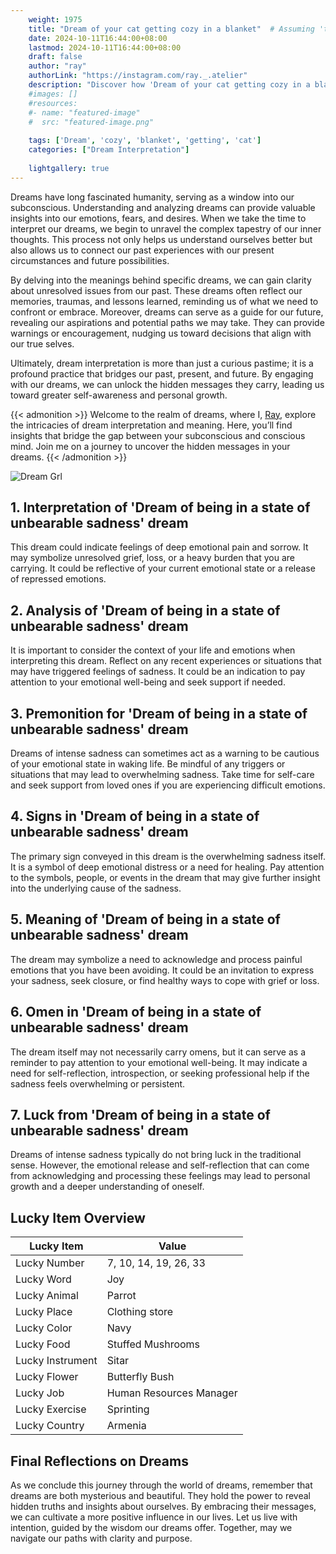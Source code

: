 ```yaml
---
    weight: 1975
    title: "Dream of your cat getting cozy in a blanket"  # Assuming 'title' column exists
    date: 2024-10-11T16:44:00+08:00
    lastmod: 2024-10-11T16:44:00+08:00
    draft: false
    author: "ray"
    authorLink: "https://instagram.com/ray._.atelier"
    description: "Discover how 'Dream of your cat getting cozy in a blanket' can interpret your future and uncover its significant meanings in your life."
    #images: []
    #resources:
    #- name: "featured-image"
    #  src: "featured-image.png"
    
    tags: ['Dream', 'cozy', 'blanket', 'getting', 'cat']
    categories: ["Dream Interpretation"]
    
    lightgallery: true
---
```

    
Dreams have long fascinated humanity, serving as a window into our subconscious. Understanding and analyzing dreams can provide valuable insights into our emotions, fears, and desires. When we take the time to interpret our dreams, we begin to unravel the complex tapestry of our inner thoughts. This process not only helps us understand ourselves better but also allows us to connect our past experiences with our present circumstances and future possibilities.

By delving into the meanings behind specific dreams, we can gain clarity about unresolved issues from our past. These dreams often reflect our memories, traumas, and lessons learned, reminding us of what we need to confront or embrace. Moreover, dreams can serve as a guide for our future, revealing our aspirations and potential paths we may take. They can provide warnings or encouragement, nudging us toward decisions that align with our true selves.

Ultimately, dream interpretation is more than just a curious pastime; it is a profound practice that bridges our past, present, and future. By engaging with our dreams, we can unlock the hidden messages they carry, leading us toward greater self-awareness and personal growth.

{{< admonition >}}
Welcome to the realm of dreams, where I, [Ray](https://instagram.com/ray._.atelier), explore the intricacies of dream interpretation and meaning. Here, you’ll find insights that bridge the gap between your subconscious and conscious mind. Join me on a journey to uncover the hidden messages in your dreams.
{{< /admonition >}}

![Dream Grl](https://cdn.pixabay.com/photo/2017/11/02/03/35/gothic-2910057_1280.jpg "Dream Grl")

## 1. Interpretation of 'Dream of being in a state of unbearable sadness' dream

This dream could indicate feelings of deep emotional pain and sorrow. It may symbolize unresolved grief, loss, or a heavy burden that you are carrying. It could be reflective of your current emotional state or a release of repressed emotions.

## 2. Analysis of 'Dream of being in a state of unbearable sadness' dream

It is important to consider the context of your life and emotions when interpreting this dream. Reflect on any recent experiences or situations that may have triggered feelings of sadness. It could be an indication to pay attention to your emotional well-being and seek support if needed.

## 3. Premonition for 'Dream of being in a state of unbearable sadness' dream

Dreams of intense sadness can sometimes act as a warning to be cautious of your emotional state in waking life. Be mindful of any triggers or situations that may lead to overwhelming sadness. Take time for self-care and seek support from loved ones if you are experiencing difficult emotions.

## 4. Signs in 'Dream of being in a state of unbearable sadness' dream

The primary sign conveyed in this dream is the overwhelming sadness itself. It is a symbol of deep emotional distress or a need for healing. Pay attention to the symbols, people, or events in the dream that may give further insight into the underlying cause of the sadness.

## 5. Meaning of 'Dream of being in a state of unbearable sadness' dream

The dream may symbolize a need to acknowledge and process painful emotions that you have been avoiding. It could be an invitation to express your sadness, seek closure, or find healthy ways to cope with grief or loss.

## 6. Omen in 'Dream of being in a state of unbearable sadness' dream

The dream itself may not necessarily carry omens, but it can serve as a reminder to pay attention to your emotional well-being. It may indicate a need for self-reflection, introspection, or seeking professional help if the sadness feels overwhelming or persistent.

## 7. Luck from 'Dream of being in a state of unbearable sadness' dream

Dreams of intense sadness typically do not bring luck in the traditional sense. However, the emotional release and self-reflection that can come from acknowledging and processing these feelings may lead to personal growth and a deeper understanding of oneself.

## Lucky Item Overview
| Lucky Item          | Value              |
|---------------|--------------------|
| Lucky Number        | 7, 10, 14, 19, 26, 33  |
| Lucky Word          | Joy |
| Lucky Animal        | Parrot |
| Lucky Place         | Clothing store     |
| Lucky Color         | Navy     |
| Lucky Food          | Stuffed Mushrooms      |
| Lucky Instrument    | Sitar |
| Lucky Flower        | Butterfly Bush    |
| Lucky Job           | Human Resources Manager       |
| Lucky Exercise      | Sprinting  |
| Lucky Country       | Armenia    |


##  Final Reflections on Dreams

As we conclude this journey through the world of dreams, remember that dreams are both mysterious and beautiful. They hold the power to reveal hidden truths and insights about ourselves. By embracing their messages, we can cultivate a more positive influence in our lives. Let us live with intention, guided by the wisdom our dreams offer. Together, may we navigate our paths with clarity and purpose.
